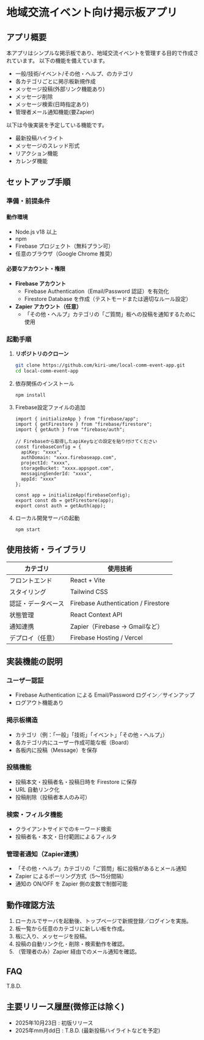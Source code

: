 # 地域交流イベント向け掲示板アプリ

## アプリ概要

本アプリはシンプルな掲示板であり、地域交流イベントを管理する目的で作成されています。
以下の機能を備えています。

- 一般/技術/イベント/その他・ヘルプ、のカテゴリ
- 各カテゴリごとに掲示板新規作成
- メッセージ投稿(外部リンク機能あり)
- メッセージ削除
- メッセージ検索(日時指定あり)
- 管理者メール通知機能(要Zapier)

以下は今後実装を予定している機能です。

- 最新投稿ハイライト
- メッセージのスレッド形式
- リアクション機能
- カレンダ機能

## セットアップ手順

### 準備・前提条件

#### 動作環境
- Node.js v18 以上 
- npm
- Firebase プロジェクト（無料プラン可） 
- 任意のブラウザ（Google Chrome 推奨）

#### 必要なアカウント・権限
- **Firebase アカウント** 
  - Firebase Authentication（Email/Password 認証）を有効化 
  - Firestore Database を作成（テストモードまたは適切なルール設定） 
- **Zapier アカウント（任意）** 
  - 「その他・ヘルプ」カテゴリの「ご質問」板への投稿を通知するために使用 

### 起動手順

1. **リポジトリのクローン**
   ```bash
   git clone https://github.com/kiri-ume/local-comm-event-app.git
   cd local-comm-event-app
2. 依存関係のインストール
   ```
   npm install
   ```
3. Firebase設定ファイルの追加
   ```
   import { initializeApp } from "firebase/app";
   import { getFirestore } from "firebase/firestore";
   import { getAuth } from "firebase/auth";
   
   // Firebaseから取得したapiKeyなどの設定を貼り付けてください
   const firebaseConfig = {
     apiKey: "xxxx",
     authDomain: "xxxx.firebaseapp.com",
     projectId: "xxxx",
     storageBucket: "xxxx.appspot.com",
     messagingSenderId: "xxxx",
     appId: "xxxx"
   };
   
   const app = initializeApp(firebaseConfig);
   export const db = getFirestore(app);
   export const auth = getAuth(app);
   ```
4. ローカル開発サーバの起動
   ```
   npm start
   ```

## 使用技術・ライブラリ

| カテゴリ      | 使用技術                                |
| --------- | ----------------------------------- |
| フロントエンド   | React + Vite                        |
| スタイリング    | Tailwind CSS                        |
| 認証・データベース | Firebase Authentication / Firestore |
| 状態管理      | React Context API                   |
| 通知連携      | Zapier（Firebase → Gmailなど）          |
| デプロイ（任意）  | Firebase Hosting / Vercel           |


## 実装機能の説明

### ユーザー認証

- Firebase Authentication による Email/Password ログイン／サインアップ
- ログアウト機能あり

### 掲示板構造

- カテゴリ（例：「一般」「技術」「イベント」「その他・ヘルプ」）
- 各カテゴリ内にユーザー作成可能な板（Board）
- 各板内に投稿（Message）を保存

### 投稿機能

- 投稿本文・投稿者名・投稿日時を Firestore に保存
- URL 自動リンク化
- 投稿削除（投稿者本人のみ可）

### 検索・フィルタ機能

- クライアントサイドでのキーワード検索
- 投稿者名・本文・日付範囲によるフィルタ

### 管理者通知（Zapier連携）

- 「その他・ヘルプ」カテゴリの「ご質問」板に投稿があるとメール通知
- Zapier によるポーリング方式（5〜15分間隔）
- 通知の ON/OFF を Zapier 側の変数で制御可能


## 動作確認方法

1. ローカルでサーバを起動後、トップページで新規登録／ログインを実施。
2. 板一覧から任意のカテゴリに新しい板を作成。
3. 板に入り、メッセージを投稿。
4. 投稿の自動リンク化・削除・検索動作を確認。
5. （管理者のみ）Zapier 経由でのメール通知を確認。

## FAQ

T.B.D.

## 主要リリース履歴(微修正は除く)

- 2025年10月23日 : 初版リリース
- 2025年mm月dd日 : T.B.D. (最新投稿ハイライトなどを予定)
